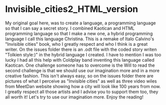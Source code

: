 # Invisible_cities2_HTML_version
My original goal here, was to create a language, a programming language so that I can say a secret story. I combined Kaotican and HTML programming language so that I make a new one, a hybrid programming language I call this language Christina.
This is a remake of Italo Calvino's "Invisible cities" book, who I greatly respect and who I think is a great writer. On the issues folder there is an .odt file with the coded story writen "Tolkien style:)" in the hybrid language I created.
I have to mention I was too lucky I had all this help with Coldplay band inventing this language called Kaotican. One challenge someone has to overcome is the Will to read the second challenge is that we should use our imagination more and in a more creative fashion.
This isn't always easy, so on the issues folder there are pictures of what I perceive as "Invisible cities" as well as three video wiles from MeetDan website showing how a city will look like 100 years from now. I greatly respect all 
those artists and I advise you to support them too, they all worth it! Let's try to use our imagination more. Enjoy the reading!
